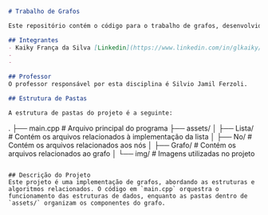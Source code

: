```markdown
# Trabalho de Grafos

Este repositório contém o código para o trabalho de grafos, desenvolvido como parte da disciplina de Algoritmos e Estruturas de Dados.

## Integrantes
- Kaiky França da Silva [Linkedin](https://www.linkedin.com/in/glkaiky/) | [Portifólio](kaikyfrs.com.br)
- 
- 

## Professor
O professor responsável por esta disciplina é Silvio Jamil Ferzoli.

## Estrutura de Pastas

A estrutura de pastas do projeto é a seguinte:

```
.
├── main.cpp               # Arquivo principal do programa
├── assets/
│   ├── Lista/             # Contém os arquivos relacionados à implementação da lista
│   ├── No/                # Contém os arquivos relacionados aos nós
│   ├── Grafo/             # Contém os arquivos relacionados ao grafo
│   └── img/               # Imagens utilizadas no projeto
```

## Descrição do Projeto
Este projeto é uma implementação de grafos, abordando as estruturas e algoritmos relacionados. O código em `main.cpp` orquestra o funcionamento das estruturas de dados, enquanto as pastas dentro de `assets/` organizam os componentes do grafo.
```
